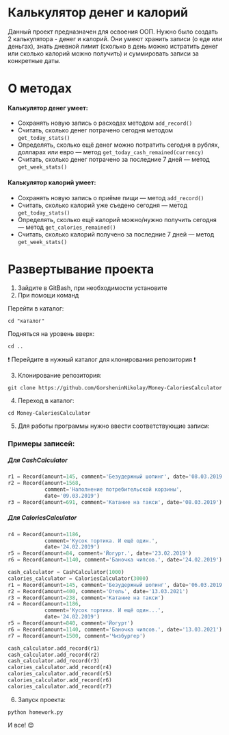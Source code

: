 Калькулятор денег и калорий
==

Данный проект предназначен для освоения ООП. Нужно было создать 2 калькулятора - денег и калорий. Они умеют хранить записи (о еде или деньгах), знать дневной лимит (сколько в день можно истратить денег или сколько калорий можно получить) и суммировать записи за конкретные даты.

# О методах

#### Калькулятор денег умеет:

- Сохранять новую запись о расходах методом ```add_record()```
- Считать, сколько денег потрачено сегодня методом ```get_today_stats()```
- Определять, сколько ещё денег можно потратить сегодня в рублях, долларах или евро — метод ```get_today_cash_remained(currency)```
- Считать, сколько денег потрачено за последние 7 дней — метод ```get_week_stats()```

#### Калькулятор калорий умеет:

- Сохранять новую запись о приёме пищи — метод ```add_record()```
- Считать, сколько калорий уже съедено сегодня — метод ```get_today_stats()```
- Определять, сколько ещё калорий можно/нужно получить сегодня — метод ```get_calories_remained()```
- Считать, сколько калорий получено за последние 7 дней — метод ```get_week_stats()```

# Развертывание проекта

1. Зайдите в GitBash, при необходимости установите
2. При помощи команд 

Перейти в каталог:
```
cd "каталог"
```
Подняться на уровень вверх:
```
cd .. 
```
:exclamation: Перейдите в нужный каталог для клонирования репозитория :exclamation:

3. Клонирование репозитория:
```
git clone https://github.com/GorsheninNikolay/Money-CaloriesCalculator
```
4. Переход в каталог:
```
cd Money-CaloriesCalculator
```
5. Для работы программы нужно ввести соответствующие записи:

### Примеры записей:

##### Для CashCalculator

```Python
r1 = Record(amount=145, comment='Безудержный шопинг', date='08.03.2019')
r2 = Record(amount=1568,
            comment='Наполнение потребительской корзины',
            date='09.03.2019')
r3 = Record(amount=691, comment='Катание на такси', date='08.03.2019')
```
##### Для CaloriesCalculator
```Python
r4 = Record(amount=1186,
            comment='Кусок тортика. И ещё один.',
            date='24.02.2019')
r5 = Record(amount=84, comment='Йогурт.', date='23.02.2019')
r6 = Record(amount=1140, comment='Баночка чипсов.', date='24.02.2019')
```

```Python
cash_calculator = CashCalculator(1000)
calories_calculator = CaloriesCalculator(3000)
r1 = Record(amount=145, comment='Безудержный шопинг', date='06.03.2019')
r2 = Record(amount=400, comment='Отель', date='13.03.2021')
r3 = Record(amount=238, comment='Катание на такси')
r4 = Record(amount=1186,
            comment='Кусок тортика. И ещё один...',
            date='24.02.2019')
r5 = Record(amount=840, comment='Йогурт')
r6 = Record(amount=1140, comment='Баночка чипсов.', date='13.03.2021')
r7 = Record(amount=1500, comment='Чизбургер')

cash_calculator.add_record(r1)
cash_calculator.add_record(r2)
cash_calculator.add_record(r3)
calories_calculator.add_record(r4)
calories_calculator.add_record(r5)
calories_calculator.add_record(r6)
calories_calculator.add_record(r7)
 ```

6. Запуск проекта:
```
python homework.py
```

И все! :blush:
